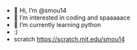 - 👋 Hi, I’m @smou14
- 👀 I’m interested in coding and spaaaaace
- 🌱 I’m currently learning python
- :)
- scratch https://scratch.mit.edu/smou14
